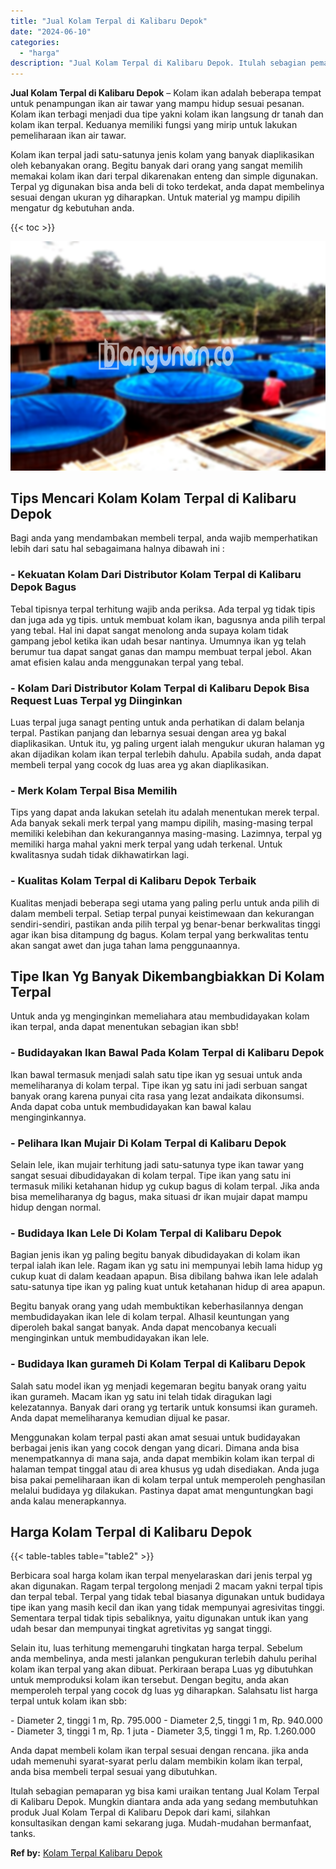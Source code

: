 ```yaml
---
title: "Jual Kolam Terpal di Kalibaru Depok"
date: "2024-06-10"
categories: 
  - "harga"
description: "Jual Kolam Terpal di Kalibaru Depok. Itulah sebagian pemaparan yg bisa kami uraikan tentang Jual Kolam Terpal di Kalibaru Depok. Mungkin diantara anda ada ya..."
---
```


**Jual Kolam Terpal di Kalibaru Depok** – Kolam ikan adalah beberapa tempat untuk penampungan ikan air tawar yang mampu hidup sesuai pesanan. Kolam ikan terbagi menjadi dua tipe yakni kolam ikan langsung dr tanah dan kolam ikan terpal. Keduanya memiliki fungsi yang mirip untuk lakukan pemeliharaan ikan air tawar.

Kolam ikan terpal jadi satu-satunya jenis kolam yang banyak diaplikasikan oleh kebanyakan orang. Begitu banyak dari orang yang sangat memilih memakai kolam ikan dari terpal dikarenakan enteng dan simple digunakan. Terpal yg digunakan bisa anda beli di toko terdekat, anda dapat membelinya sesuai dengan ukuran yg diharapkan. Untuk material yg mampu dipilih mengatur dg kebutuhan anda.

{{< toc >}}

![Jual Kolam Terpal di Kalibaru Depok](/images/jual-kolam-terpal-37.png)

## Tips Mencari Kolam Kolam Terpal di Kalibaru Depok

Bagi anda yang mendambakan membeli terpal, anda wajib memperhatikan lebih dari satu hal sebagaimana halnya dibawah ini :

### \- Kekuatan Kolam Dari Distributor Kolam Terpal di Kalibaru Depok Bagus

Tebal tipisnya terpal terhitung wajib anda periksa. Ada terpal yg tidak tipis dan juga ada yg tipis. untuk membuat kolam ikan, bagusnya anda pilih terpal yang tebal. Hal ini dapat sangat menolong anda supaya kolam tidak gampang jebol ketika ikan udah besar nantinya. Umumnya ikan yg telah berumur tua dapat sangat ganas dan mampu membuat terpal jebol. Akan amat efisien kalau anda menggunakan terpal yang tebal.

### \- Kolam Dari Distributor Kolam Terpal di Kalibaru Depok Bisa Request Luas Terpal yg Diinginkan

Luas terpal juga sanagt penting untuk anda perhatikan di dalam belanja terpal. Pastikan panjang dan lebarnya sesuai dengan area yg bakal diaplikasikan. Untuk itu, yg paling urgent ialah mengukur ukuran halaman yg akan dijadikan kolam ikan terpal terlebih dahulu. Apabila sudah, anda dapat membeli terpal yang cocok dg luas area yg akan diaplikasikan.

### \- Merk Kolam Terpal Bisa Memilih

Tips yang dapat anda lakukan setelah itu adalah menentukan merek terpal. Ada banyak sekali merk terpal yang mampu dipilih, masing-masing terpal memiliki kelebihan dan kekurangannya masing-masing. Lazimnya, terpal yg memiliki harga mahal yakni merk terpal yang udah terkenal. Untuk kwalitasnya sudah tidak dikhawatirkan lagi.

### \- Kualitas Kolam Terpal di Kalibaru Depok Terbaik

Kualitas menjadi beberapa segi utama yang paling perlu untuk anda pilih di dalam membeli terpal. Setiap terpal punyai keistimewaan dan kekurangan sendiri-sendiri, pastikan anda pilih terpal yg benar-benar berkwalitas tinggi agar ikan bisa ditampung dg bagus. Kolam terpal yang berkwalitas tentu akan sangat awet dan juga tahan lama penggunaannya.

## Tipe Ikan Yg Banyak Dikembangbiakkan Di Kolam Terpal

Untuk anda yg menginginkan memeliahara atau membudidayakan kolam ikan terpal, anda dapat menentukan sebagian ikan sbb!

### \- Budidayakan Ikan Bawal Pada Kolam Terpal di Kalibaru Depok

Ikan bawal termasuk menjadi salah satu tipe ikan yg sesuai untuk anda memeliharanya di kolam terpal. Tipe ikan yg satu ini jadi serbuan sangat banyak orang karena punyai cita rasa yang lezat andaikata dikonsumsi. Anda dapat coba untuk membudidayakan kan bawal kalau menginginkannya.

### \- Pelihara Ikan Mujair Di Kolam Terpal di Kalibaru Depok

Selain lele, ikan mujair terhitung jadi satu-satunya type ikan tawar yang sangat sesuai dibudidayakan di kolam terpal. Tipe ikan yang satu ini termasuk miliki ketahanan hidup yg cukup bagus di kolam terpal. Jika anda bisa memeliharanya dg bagus, maka situasi dr ikan mujair dapat mampu hidup dengan normal.

### \- Budidaya Ikan Lele Di Kolam Terpal di Kalibaru Depok

Bagian jenis ikan yg paling begitu banyak dibudidayakan di kolam ikan terpal ialah ikan lele. Ragam ikan yg satu ini mempunyai lebih lama hidup yg cukup kuat di dalam keadaan apapun. Bisa dibilang bahwa ikan lele adalah satu-satunya tipe ikan yg paling kuat untuk ketahanan hidup di area apapun.

Begitu banyak orang yang udah membuktikan keberhasilannya dengan membudidayakan ikan lele di kolam terpal. Alhasil keuntungan yang diperoleh bakal sangat banyak. Anda dapat mencobanya kecuali menginginkan untuk membudidayakan ikan lele.

### \- Budidaya Ikan gurameh Di Kolam Terpal di Kalibaru Depok

Salah satu model ikan yg menjadi kegemaran begitu banyak orang yaitu ikan gurameh. Macam ikan yg satu ini telah tidak diragukan lagi kelezatannya. Banyak dari orang yg tertarik untuk konsumsi ikan gurameh. Anda dapat memeliharanya kemudian dijual ke pasar.

Menggunakan kolam terpal pasti akan amat sesuai untuk budidayakan berbagai jenis ikan yang cocok dengan yang dicari. Dimana anda bisa menempatkannya di mana saja, anda dapat membikin kolam ikan terpal di halaman tempat tinggal atau di area khusus yg udah disediakan. Anda juga bisa pakai pemeliharaan ikan di kolam terpal untuk memperoleh penghasilan melalui budidaya yg dilakukan. Pastinya dapat amat menguntungkan bagi anda kalau menerapkannya.

## Harga Kolam Terpal di Kalibaru Depok

{{< table-tables table="table2" >}}

Berbicara soal harga kolam ikan terpal menyelaraskan dari jenis terpal yg akan digunakan. Ragam terpal tergolong menjadi 2 macam yakni terpal tipis dan terpal tebal. Terpal yang tidak tebal biasanya digunakan untuk budidaya tipe ikan yang masih kecil dan ikan yang tidak mempunyai agresivitas tinggi. Sementara terpal tidak tipis sebaliknya, yaitu digunakan untuk ikan yang udah besar dan mempunyai tingkat agretivitas yg sangat tinggi.

Selain itu, luas terhitung memengaruhi tingkatan harga terpal. Sebelum anda membelinya, anda mesti jalankan pengukuran terlebih dahulu perihal kolam ikan terpal yang akan dibuat. Perkiraan berapa Luas yg dibutuhkan untuk memproduksi kolam ikan tersebut. Dengan begitu, anda akan memperoleh terpal yang cocok dg luas yg diharapkan. Salahsatu list harga terpal untuk kolam ikan sbb:

\- Diameter 2, tinggi 1 m, Rp. 795.000 - Diameter 2,5, tinggi 1 m, Rp. 940.000 - Diameter 3, tinggi 1 m, Rp. 1 juta - Diameter 3,5, tinggi 1 m, Rp. 1.260.000

Anda dapat membeli kolam ikan terpal sesuai dengan rencana. jika anda udah memenuhi syarat-syarat perlu dalam membikin kolam ikan terpal, anda bisa membeli terpal sesuai yang dibutuhkan.

Itulah sebagian pemaparan yg bisa kami uraikan tentang Jual Kolam Terpal di Kalibaru Depok. Mungkin diantara anda ada yang sedang membutuhkan produk Jual Kolam Terpal di Kalibaru Depok dari kami, silahkan konsultasikan dengan kami sekarang juga. Mudah-mudahan bermanfaat, tanks.

**Ref by:** [Kolam Terpal Kalibaru Depok](https://id.wikipedia.org/wiki/Kolam)
